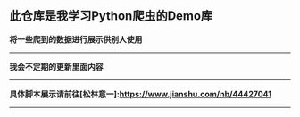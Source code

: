 ## 此仓库是我学习Python爬虫的Demo库

**将一些爬到的数据进行展示供别人使用**

****

**我会不定期的更新里面内容**

***

**具体脚本展示请前往[松林意一]:https://www.jianshu.com/nb/44427041**

***
